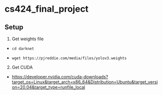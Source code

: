 # cs424_final_project

## Setup
1. Get weights file
 
* ```cd darknet```

* ```wget https://pjreddie.com/media/files/yolov3.weights```

2. Get CUDA
* https://developer.nvidia.com/cuda-downloads?target_os=Linux&target_arch=x86_64&Distribution=Ubuntu&target_version=20.04&target_type=runfile_local
